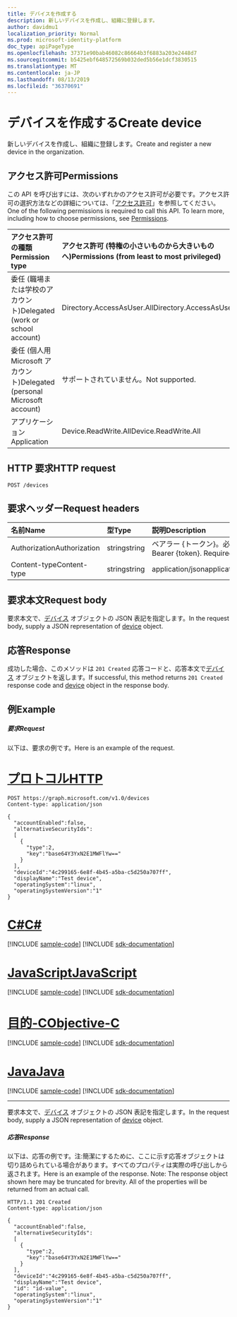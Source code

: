 ```yaml
---
title: デバイスを作成する
description: 新しいデバイスを作成し、組織に登録します。
author: davidmu1
localization_priority: Normal
ms.prod: microsoft-identity-platform
doc_type: apiPageType
ms.openlocfilehash: 37371e90bab46082c86664b3f6883a203e2448d7
ms.sourcegitcommit: b5425ebf648572569b032ded5b56e1dcf3830515
ms.translationtype: MT
ms.contentlocale: ja-JP
ms.lasthandoff: 08/13/2019
ms.locfileid: "36370691"
---
```

# <a name="create-device"></a><span data-ttu-id="607d4-103">デバイスを作成する</span><span class="sxs-lookup"><span data-stu-id="607d4-103">Create device</span></span>

<span data-ttu-id="607d4-104">新しいデバイスを作成し、組織に登録します。</span><span class="sxs-lookup"><span data-stu-id="607d4-104">Create and register a new device in the organization.</span></span>

## <a name="permissions"></a><span data-ttu-id="607d4-105">アクセス許可</span><span class="sxs-lookup"><span data-stu-id="607d4-105">Permissions</span></span>
<span data-ttu-id="607d4-p101">この API を呼び出すには、次のいずれかのアクセス許可が必要です。アクセス許可の選択方法などの詳細については、「[アクセス許可](/graph/permissions-reference)」を参照してください。</span><span class="sxs-lookup"><span data-stu-id="607d4-p101">One of the following permissions is required to call this API. To learn more, including how to choose permissions, see [Permissions](/graph/permissions-reference).</span></span>


|<span data-ttu-id="607d4-108">アクセス許可の種類</span><span class="sxs-lookup"><span data-stu-id="607d4-108">Permission type</span></span>      | <span data-ttu-id="607d4-109">アクセス許可 (特権の小さいものから大きいものへ)</span><span class="sxs-lookup"><span data-stu-id="607d4-109">Permissions (from least to most privileged)</span></span>              |
|:--------------------|:---------------------------------------------------------|
|<span data-ttu-id="607d4-110">委任 (職場または学校のアカウント)</span><span class="sxs-lookup"><span data-stu-id="607d4-110">Delegated (work or school account)</span></span> | <span data-ttu-id="607d4-111">Directory.AccessAsUser.All</span><span class="sxs-lookup"><span data-stu-id="607d4-111">Directory.AccessAsUser.All</span></span>    |
|<span data-ttu-id="607d4-112">委任 (個人用 Microsoft アカウント)</span><span class="sxs-lookup"><span data-stu-id="607d4-112">Delegated (personal Microsoft account)</span></span> | <span data-ttu-id="607d4-113">サポートされていません。</span><span class="sxs-lookup"><span data-stu-id="607d4-113">Not supported.</span></span>    |
|<span data-ttu-id="607d4-114">アプリケーション</span><span class="sxs-lookup"><span data-stu-id="607d4-114">Application</span></span> | <span data-ttu-id="607d4-115">Device.ReadWrite.All</span><span class="sxs-lookup"><span data-stu-id="607d4-115">Device.ReadWrite.All</span></span> |

## <a name="http-request"></a><span data-ttu-id="607d4-116">HTTP 要求</span><span class="sxs-lookup"><span data-stu-id="607d4-116">HTTP request</span></span>
<!-- { "blockType": "ignored" } -->
```http
POST /devices

```
## <a name="request-headers"></a><span data-ttu-id="607d4-117">要求ヘッダー</span><span class="sxs-lookup"><span data-stu-id="607d4-117">Request headers</span></span>
| <span data-ttu-id="607d4-118">名前</span><span class="sxs-lookup"><span data-stu-id="607d4-118">Name</span></span>       | <span data-ttu-id="607d4-119">型</span><span class="sxs-lookup"><span data-stu-id="607d4-119">Type</span></span> | <span data-ttu-id="607d4-120">説明</span><span class="sxs-lookup"><span data-stu-id="607d4-120">Description</span></span>|
|:---------------|:--------|:----------|
| <span data-ttu-id="607d4-121">Authorization</span><span class="sxs-lookup"><span data-stu-id="607d4-121">Authorization</span></span>  | <span data-ttu-id="607d4-122">string</span><span class="sxs-lookup"><span data-stu-id="607d4-122">string</span></span>  | <span data-ttu-id="607d4-p102">ベアラー {トークン}。必須。</span><span class="sxs-lookup"><span data-stu-id="607d4-p102">Bearer {token}. Required.</span></span> |
| <span data-ttu-id="607d4-125">Content-type</span><span class="sxs-lookup"><span data-stu-id="607d4-125">Content-type</span></span> | <span data-ttu-id="607d4-126">string</span><span class="sxs-lookup"><span data-stu-id="607d4-126">string</span></span> | <span data-ttu-id="607d4-127">application/json</span><span class="sxs-lookup"><span data-stu-id="607d4-127">application/json</span></span> |

## <a name="request-body"></a><span data-ttu-id="607d4-128">要求本文</span><span class="sxs-lookup"><span data-stu-id="607d4-128">Request body</span></span>
<span data-ttu-id="607d4-129">要求本文で、[デバイス](../resources/device.md) オブジェクトの JSON 表記を指定します。</span><span class="sxs-lookup"><span data-stu-id="607d4-129">In the request body, supply a JSON representation of [device](../resources/device.md) object.</span></span>

## <a name="response"></a><span data-ttu-id="607d4-130">応答</span><span class="sxs-lookup"><span data-stu-id="607d4-130">Response</span></span>

<span data-ttu-id="607d4-131">成功した場合、このメソッドは `201 Created` 応答コードと、応答本文で[デバイス](../resources/device.md) オブジェクトを返します。</span><span class="sxs-lookup"><span data-stu-id="607d4-131">If successful, this method returns `201 Created` response code and [device](../resources/device.md) object in the response body.</span></span>

## <a name="example"></a><span data-ttu-id="607d4-132">例</span><span class="sxs-lookup"><span data-stu-id="607d4-132">Example</span></span>
##### <a name="request"></a><span data-ttu-id="607d4-133">要求</span><span class="sxs-lookup"><span data-stu-id="607d4-133">Request</span></span>
<span data-ttu-id="607d4-134">以下は、要求の例です。</span><span class="sxs-lookup"><span data-stu-id="607d4-134">Here is an example of the request.</span></span>

# <a name="httptabhttp"></a>[<span data-ttu-id="607d4-135">プロトコル</span><span class="sxs-lookup"><span data-stu-id="607d4-135">HTTP</span></span>](#tab/http)
<!-- {
  "blockType": "request",
  "name": "create_device_from_devices"
}-->
```http
POST https://graph.microsoft.com/v1.0/devices
Content-type: application/json

{
  "accountEnabled":false,
  "alternativeSecurityIds":
  [
    {
      "type":2,
      "key":"base64Y3YxN2E1MWFlYw=="
    }
  ],
  "deviceId":"4c299165-6e8f-4b45-a5ba-c5d250a707ff",
  "displayName":"Test device",
  "operatingSystem":"linux",
  "operatingSystemVersion":"1"
}
```
# <a name="ctabcsharp"></a>[<span data-ttu-id="607d4-136">C#</span><span class="sxs-lookup"><span data-stu-id="607d4-136">C#</span></span>](#tab/csharp)
[!INCLUDE [sample-code](../includes/snippets/csharp/create-device-from-devices-csharp-snippets.md)]
[!INCLUDE [sdk-documentation](../includes/snippets/snippets-sdk-documentation-link.md)]

# <a name="javascripttabjavascript"></a>[<span data-ttu-id="607d4-137">JavaScript</span><span class="sxs-lookup"><span data-stu-id="607d4-137">JavaScript</span></span>](#tab/javascript)
[!INCLUDE [sample-code](../includes/snippets/javascript/create-device-from-devices-javascript-snippets.md)]
[!INCLUDE [sdk-documentation](../includes/snippets/snippets-sdk-documentation-link.md)]

# <a name="objective-ctabobjc"></a>[<span data-ttu-id="607d4-138">目的-C</span><span class="sxs-lookup"><span data-stu-id="607d4-138">Objective-C</span></span>](#tab/objc)
[!INCLUDE [sample-code](../includes/snippets/objc/create-device-from-devices-objc-snippets.md)]
[!INCLUDE [sdk-documentation](../includes/snippets/snippets-sdk-documentation-link.md)]

# <a name="javatabjava"></a>[<span data-ttu-id="607d4-139">Java</span><span class="sxs-lookup"><span data-stu-id="607d4-139">Java</span></span>](#tab/java)
[!INCLUDE [sample-code](../includes/snippets/java/create-device-from-devices-java-snippets.md)]
[!INCLUDE [sdk-documentation](../includes/snippets/snippets-sdk-documentation-link.md)]

---

<span data-ttu-id="607d4-140">要求本文で、[デバイス](../resources/device.md) オブジェクトの JSON 表記を指定します。</span><span class="sxs-lookup"><span data-stu-id="607d4-140">In the request body, supply a JSON representation of [device](../resources/device.md) object.</span></span>
##### <a name="response"></a><span data-ttu-id="607d4-141">応答</span><span class="sxs-lookup"><span data-stu-id="607d4-141">Response</span></span>
<span data-ttu-id="607d4-p103">以下は、応答の例です。注:簡潔にするために、ここに示す応答オブジェクトは切り詰められている場合があります。すべてのプロパティは実際の呼び出しから返されます。</span><span class="sxs-lookup"><span data-stu-id="607d4-p103">Here is an example of the response. Note: The response object shown here may be truncated for brevity. All of the properties will be returned from an actual call.</span></span>
<!-- {
  "blockType": "response",
  "truncated": true,
  "@odata.type": "microsoft.graph.device"
} -->
```http
HTTP/1.1 201 Created
Content-type: application/json

{
  "accountEnabled":false,
  "alternativeSecurityIds":
  [
    {
      "type":2,
      "key":"base64Y3YxN2E1MWFlYw=="
    }
  ],
  "deviceId":"4c299165-6e8f-4b45-a5ba-c5d250a707ff",
  "displayName":"Test device",
  "id": "id-value",
  "operatingSystem":"linux",
  "operatingSystemVersion":"1"
}
```

<!-- uuid: 8fcb5dbc-d5aa-4681-8e31-b001d5168d79
2015-10-25 14:57:30 UTC -->
<!-- {
  "type": "#page.annotation",
  "description": "Create device",
  "keywords": "",
  "section": "documentation",
  "tocPath": "",
  "suppressions": [
  ]
}-->
